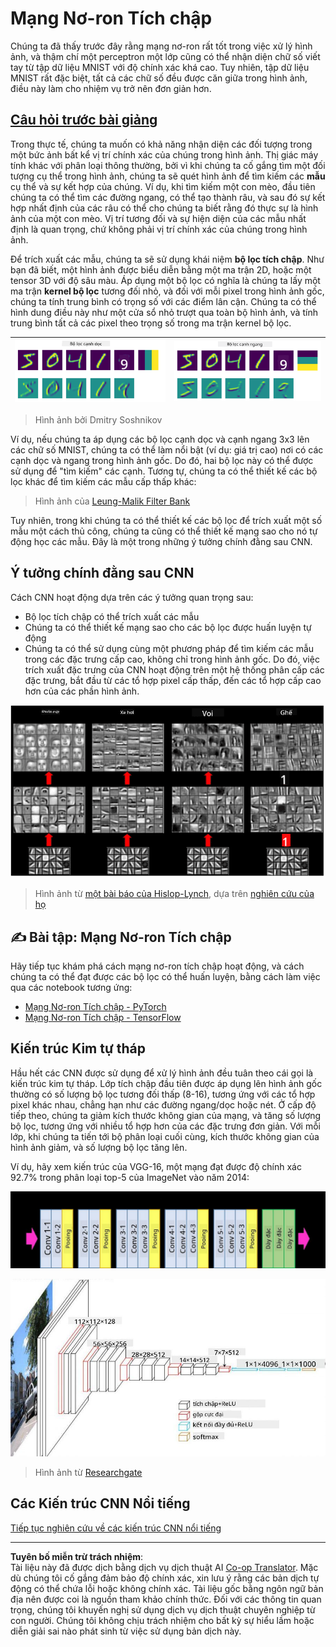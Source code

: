 <!--
CO_OP_TRANSLATOR_METADATA:
{
  "original_hash": "088837b42b7d99198bf62db8a42411e0",
  "translation_date": "2025-08-29T12:19:05+00:00",
  "source_file": "lessons/4-ComputerVision/07-ConvNets/README.md",
  "language_code": "vi"
}
-->
# Mạng Nơ-ron Tích chập

Chúng ta đã thấy trước đây rằng mạng nơ-ron rất tốt trong việc xử lý hình ảnh, và thậm chí một perceptron một lớp cũng có thể nhận diện chữ số viết tay từ tập dữ liệu MNIST với độ chính xác khá cao. Tuy nhiên, tập dữ liệu MNIST rất đặc biệt, tất cả các chữ số đều được căn giữa trong hình ảnh, điều này làm cho nhiệm vụ trở nên đơn giản hơn.

## [Câu hỏi trước bài giảng](https://ff-quizzes.netlify.app/en/ai/quiz/13)

Trong thực tế, chúng ta muốn có khả năng nhận diện các đối tượng trong một bức ảnh bất kể vị trí chính xác của chúng trong hình ảnh. Thị giác máy tính khác với phân loại thông thường, bởi vì khi chúng ta cố gắng tìm một đối tượng cụ thể trong hình ảnh, chúng ta sẽ quét hình ảnh để tìm kiếm các **mẫu** cụ thể và sự kết hợp của chúng. Ví dụ, khi tìm kiếm một con mèo, đầu tiên chúng ta có thể tìm các đường ngang, có thể tạo thành râu, và sau đó sự kết hợp nhất định của các râu có thể cho chúng ta biết rằng đó thực sự là hình ảnh của một con mèo. Vị trí tương đối và sự hiện diện của các mẫu nhất định là quan trọng, chứ không phải vị trí chính xác của chúng trong hình ảnh.

Để trích xuất các mẫu, chúng ta sẽ sử dụng khái niệm **bộ lọc tích chập**. Như bạn đã biết, một hình ảnh được biểu diễn bằng một ma trận 2D, hoặc một tensor 3D với độ sâu màu. Áp dụng một bộ lọc có nghĩa là chúng ta lấy một ma trận **kernel bộ lọc** tương đối nhỏ, và đối với mỗi pixel trong hình ảnh gốc, chúng ta tính trung bình có trọng số với các điểm lân cận. Chúng ta có thể hình dung điều này như một cửa sổ nhỏ trượt qua toàn bộ hình ảnh, và tính trung bình tất cả các pixel theo trọng số trong ma trận kernel bộ lọc.

![Bộ lọc cạnh dọc](../../../../../translated_images/filter-vert.b7148390ca0bc356ddc7e55555d2481819c1e86ddde9dce4db5e71a69d6f887f.vi.png) | ![Bộ lọc cạnh ngang](../../../../../translated_images/filter-horiz.59b80ed4feb946efbe201a7fe3ca95abb3364e266e6fd90820cb893b4d3a6dda.vi.png)
----|----

> Hình ảnh bởi Dmitry Soshnikov

Ví dụ, nếu chúng ta áp dụng các bộ lọc cạnh dọc và cạnh ngang 3x3 lên các chữ số MNIST, chúng ta có thể làm nổi bật (ví dụ: giá trị cao) nơi có các cạnh dọc và ngang trong hình ảnh gốc. Do đó, hai bộ lọc này có thể được sử dụng để "tìm kiếm" các cạnh. Tương tự, chúng ta có thể thiết kế các bộ lọc khác để tìm kiếm các mẫu cấp thấp khác:

> Hình ảnh của [Leung-Malik Filter Bank](https://www.robots.ox.ac.uk/~vgg/research/texclass/filters.html)

Tuy nhiên, trong khi chúng ta có thể thiết kế các bộ lọc để trích xuất một số mẫu một cách thủ công, chúng ta cũng có thể thiết kế mạng sao cho nó tự động học các mẫu. Đây là một trong những ý tưởng chính đằng sau CNN.

## Ý tưởng chính đằng sau CNN

Cách CNN hoạt động dựa trên các ý tưởng quan trọng sau:

* Bộ lọc tích chập có thể trích xuất các mẫu
* Chúng ta có thể thiết kế mạng sao cho các bộ lọc được huấn luyện tự động
* Chúng ta có thể sử dụng cùng một phương pháp để tìm kiếm các mẫu trong các đặc trưng cấp cao, không chỉ trong hình ảnh gốc. Do đó, việc trích xuất đặc trưng của CNN hoạt động trên một hệ thống phân cấp các đặc trưng, bắt đầu từ các tổ hợp pixel cấp thấp, đến các tổ hợp cấp cao hơn của các phần hình ảnh.

![Trích xuất đặc trưng phân cấp](../../../../../translated_images/FeatureExtractionCNN.d9b456cbdae7cb643fde3032b81b2940e3cf8be842e29afac3f482725ba7f95c.vi.png)

> Hình ảnh từ [một bài báo của Hislop-Lynch](https://www.semanticscholar.org/paper/Computer-vision-based-pedestrian-trajectory-Hislop-Lynch/26e6f74853fc9bbb7487b06dc2cf095d36c9021d), dựa trên [nghiên cứu của họ](https://dl.acm.org/doi/abs/10.1145/1553374.1553453)

## ✍️ Bài tập: Mạng Nơ-ron Tích chập

Hãy tiếp tục khám phá cách mạng nơ-ron tích chập hoạt động, và cách chúng ta có thể đạt được các bộ lọc có thể huấn luyện, bằng cách làm việc qua các notebook tương ứng:

* [Mạng Nơ-ron Tích chập - PyTorch](ConvNetsPyTorch.ipynb)
* [Mạng Nơ-ron Tích chập - TensorFlow](ConvNetsTF.ipynb)

## Kiến trúc Kim tự tháp

Hầu hết các CNN được sử dụng để xử lý hình ảnh đều tuân theo cái gọi là kiến trúc kim tự tháp. Lớp tích chập đầu tiên được áp dụng lên hình ảnh gốc thường có số lượng bộ lọc tương đối thấp (8-16), tương ứng với các tổ hợp pixel khác nhau, chẳng hạn như các đường ngang/dọc hoặc nét. Ở cấp độ tiếp theo, chúng ta giảm kích thước không gian của mạng, và tăng số lượng bộ lọc, tương ứng với nhiều tổ hợp hơn của các đặc trưng đơn giản. Với mỗi lớp, khi chúng ta tiến tới bộ phân loại cuối cùng, kích thước không gian của hình ảnh giảm, và số lượng bộ lọc tăng lên.

Ví dụ, hãy xem kiến trúc của VGG-16, một mạng đạt được độ chính xác 92.7% trong phân loại top-5 của ImageNet vào năm 2014:

![Các lớp của ImageNet](../../../../../translated_images/vgg-16-arch1.d901a5583b3a51baeaab3e768567d921e5d54befa46e1e642616c5458c934028.vi.jpg)

![Kim tự tháp của ImageNet](../../../../../translated_images/vgg-16-arch.64ff2137f50dd49fdaa786e3f3a975b3f22615efd13efb19c5d22f12e01451a1.vi.jpg)

> Hình ảnh từ [Researchgate](https://www.researchgate.net/figure/Vgg16-model-structure-To-get-the-VGG-NIN-model-we-replace-the-2-nd-4-th-6-th-7-th_fig2_335194493)

## Các Kiến trúc CNN Nổi tiếng

[Tiếp tục nghiên cứu về các kiến trúc CNN nổi tiếng](CNN_Architectures.md)

---

**Tuyên bố miễn trừ trách nhiệm**:  
Tài liệu này đã được dịch bằng dịch vụ dịch thuật AI [Co-op Translator](https://github.com/Azure/co-op-translator). Mặc dù chúng tôi cố gắng đảm bảo độ chính xác, xin lưu ý rằng các bản dịch tự động có thể chứa lỗi hoặc không chính xác. Tài liệu gốc bằng ngôn ngữ bản địa nên được coi là nguồn tham khảo chính thức. Đối với các thông tin quan trọng, chúng tôi khuyến nghị sử dụng dịch vụ dịch thuật chuyên nghiệp từ con người. Chúng tôi không chịu trách nhiệm cho bất kỳ sự hiểu lầm hoặc diễn giải sai nào phát sinh từ việc sử dụng bản dịch này.